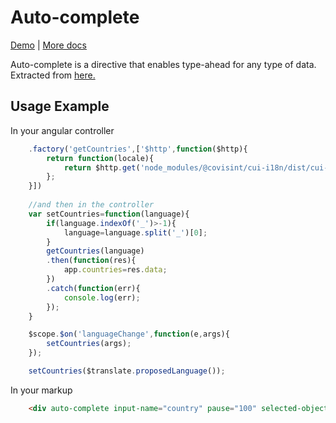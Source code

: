 # Auto-complete

[Demo](http://cui-ng.run.covisintrnd.com/#/) | [More docs](http://ghiden.github.io/angucomplete-alt/) 

Auto-complete is a directive that enables type-ahead for any type of data. Extracted from [here.](http://ghiden.github.io/angucomplete-alt/)

## Usage Example

In your angular controller
```javascript
    .factory('getCountries',['$http',function($http){
        return function(locale){
            return $http.get('node_modules/@covisint/cui-i18n/dist/cui-i18n/angular-translate/countries/' + locale + '.json');
        };
    }])
    
    //and then in the controller
    var setCountries=function(language){
        if(language.indexOf('_')>-1){
            language=language.split('_')[0];   
        }
        getCountries(language)
        .then(function(res){
            app.countries=res.data;
        })
        .catch(function(err){
            console.log(err);
        });
    }

    $scope.$on('languageChange',function(e,args){
        setCountries(args);
    });

    setCountries($translate.proposedLanguage());
```

In your markup
```html
    <div auto-complete input-name="country" pause="100" selected-object="app.organization.country" local-data="app.countries" search-fields="name" title-field="name" minlength="1" input-class="cui-input" match-class="highlight" auto-match="true" field-required="app.organization.country" input-changed="app.organization.country"></div>
```